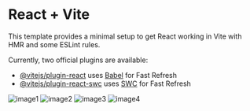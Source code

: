 # React + Vite

This template provides a minimal setup to get React working in Vite with HMR and some ESLint rules.

Currently, two official plugins are available:

- [@vitejs/plugin-react](https://github.com/vitejs/vite-plugin-react/blob/main/packages/plugin-react/README.md) uses [Babel](https://babeljs.io/) for Fast Refresh
- [@vitejs/plugin-react-swc](https://github.com/vitejs/vite-plugin-react-swc) uses [SWC](https://swc.rs/) for Fast Refresh
  <!-- EmailJS Template -->
  <!-- <div style="font-family: sans-serif;">
    {{message}}

    <div style="margin-top: 24px; padding-top: 24px; border-top: 1px solid #eee;">
      <p style="color: #666; font-size: 12px;">
        This email was sent from YourApp. If you didn't expect this email, please ignore it.
      </p>
    </div>
  </div> -->

![image1](./images/Screenshot1.png)
![image2](./images/Screenshot2.png)
![image3](./images/Screenshot3.png)
![image4](./images/Screenshot4.png)
